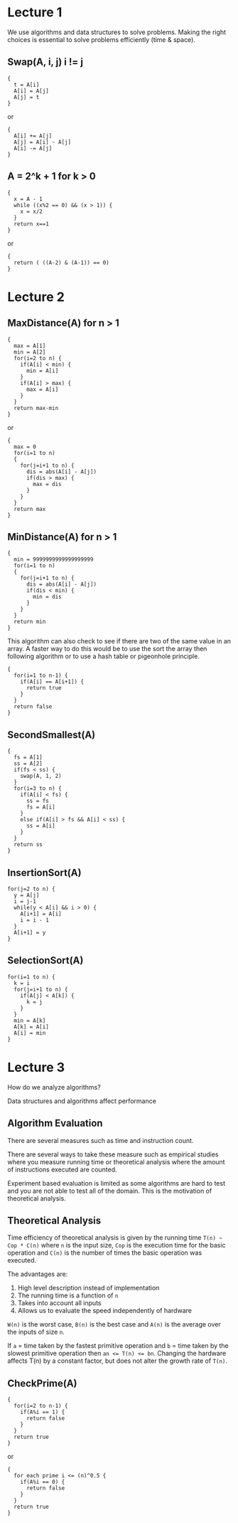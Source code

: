 # Lecture 1
We use algorithms and data structures to solve problems. Making the right choices is essential to solve problems efficiently (time & space).

## Swap(A, i, j) i != j
```
{
  t = A[i]
  A[i] = A[j]
  A[j] = t
}
```
or
```
{
  A[i] += A[j]
  A[j] = A[i] - A[j]
  A[i] -= A[j]
}
```

## A = 2^k + 1 for k > 0
```
{
  x = A - 1
  while ((x%2 == 0) && (x > 1)) {
    x = x/2
  }
  return x==1
}
```
or
```
{
  return ( ((A-2) & (A-1)) == 0)  
}
```

# Lecture 2

## MaxDistance(A) for n > 1
```
{
  max = A[1]
  min = A[2]
  for(i=2 to n) {
    if(A[i] < min) {
      min = A[i]
    }
    if(A[i] > max) {
      max = A[i]
    }
  }
  return max-min
}
```
or
```
{
  max = 0
  for(i=1 to n)
  {
    for(j=i+1 to n) {
      dis = abs(A[i] - A[j])
      if(dis > max) {
        max = dis
      }
    }
  }
  return max
}
```

## MinDistance(A) for n > 1
```
{
  min = 9999999999999999999
  for(i=1 to n)
  {
    for(j=i+1 to n) {
      dis = abs(A[i] - A[j])
      if(dis < min) {
        min = dis
      }
    }
  }
  return min
}
```

This algorithm can also check to see if there are two of the same value in an array. A faster way to do this would be to use the sort the array then following algorithm or to use a hash table or  pigeonhole principle.
```
{
  for(i=1 to n-1) {
    if(A[i] == A[i+1]) {
      return true
    }
  }
  return false
}
```

## SecondSmallest(A)
```
{
  fs = A[1]
  ss = A[2]
  if(fs < ss) {
    swap(A, 1, 2)
  }
  for(i=3 to n) {
    if(A[i] < fs) {
      ss = fs
      fs = A[i]
    }
    else if(A[i] > fs && A[i] < ss) {
      ss = A[i]
    }
  }
  return ss
}
```

## InsertionSort(A)
```
for(j=2 to n) {
  y = A[j]
  i = j-1
  while(y < A[i] && i > 0) {
    A[i+1] = A[i]
    i = i - 1
  }
  A[i+1] = y
}
```

## SelectionSort(A)
```
for(i=1 to n) {
  k = i
  for(j=i+1 to n) {
    if(A[j] < A[k]) {
      k = j
    }
  }
  min = A[k]
  A[k] = A[i]
  A[i] = min
}
```

# Lecture 3
How do we analyze algorithms?

Data structures and algorithms affect performance

## Algorithm Evaluation
There are several measures such as time and instruction count.

There are several ways to take these measure such as empirical studies where you measure running time or theoretical analysis where the amount of instructions executed are counted.

Experiment based evaluation is limited as some algorithms are hard to test and you are not able to test all of the domain. This is the motivation of theoretical analysis.

## Theoretical Analysis
Time efficiency of theoretical analysis is given by the running time `T(n) ~ Cop * C(n)` where `n` is the input size, `Cop` is the execution time for the basic operation and `C(n)` is the number of times the basic operation was executed.

The advantages are:
1. High level description instead of implementation
2. The running time is a function of `n`
3. Takes into account all inputs
4. Allows us to evaluate the speed independently of hardware

`W(n)` is the worst case, `B(n)` is the best case and `A(n)` is the average over the inputs of size `n`.

If `a` = time taken by the fastest primitive operation and `b` = time taken by the slowest primitive operation then `an <= T(n) <= bn`. Changing the hardware affects T(n) by a constant factor, but does not alter the growth rate of `T(n)`.

## CheckPrime(A)
```
{
  for(i=2 to n-1) {
    if(A%i == 1) {
      return false
    }
  }
  return true
}
```
or
```
{
  for each prime i <= (n)^0.5 {
    if(A%i == 0) {
      return false
    }
  }
  return true
}
```
